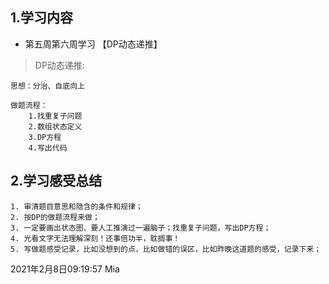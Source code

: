 ## 1.学习内容

- 第五周第六周学习 【DP动态递推】

> DP动态递推:

```
思想：分治、自底向上

做题流程：
    1.找重复子问题
    2.数组状态定义
    3.DP方程
    4.写出代码
```



## 2.学习感受总结

```
1. 审清题目意思和隐含的条件和规律；
2. 按DP的做题流程来做；
3. 一定要画出状态图、要人工推演过一遍脑子；找重复子问题，写出DP方程；
4. 光看文字无法理解深刻！还事倍功半，耽搁事！
5. 写做题感受记录，比如没想到的点，比如做错的误区，比如昨晚这道题的感受，记录下来；
```







2021年2月8日09:19:57 Mia
